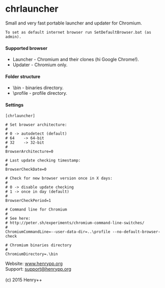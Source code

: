 # chrlauncher

Small and very fast portable launcher and updater for Chromium.

```
To set as default internet browser run SetDefaultBrowser.bat (as admin).
```

#### Supported browser
- Launcher - Chromium and their clones (hi Google Chrome!).
- Updater - Chromium only.

#### Folder structure
- \bin - binaries directory.
- \profile - profile directory.

#### Settings
~~~
[chrlauncher]

# Set browser architecture:
#
# 0	-> autodetect (default)
# 64	-> 64-bit
# 32	-> 32-bit
#
BrowserArchitecture=0

# Last update checking timestamp:
#
BrowserCheckDate=0

# Check for new browser version once in X days:
#
# 0	-> disable update checking
# 1	-> once in day (default)
#
BrowserCheckPeriod=1

# Command line for Chromium
#
# See here:
# http://peter.sh/experiments/chromium-command-line-switches/
#
ChromiumCommandLine=--user-data-dir=..\profile --no-default-browser-check

# Chromium binaries directory
#
ChromiumDirectory=.\bin
~~~
Website: www.henrypp.org<br />
Support: support@henrypp.org<br />
<br />
(c) 2015 Henry++
